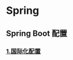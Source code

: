 # Spring

## Spring Boot 配置

### [1.国际化配置](https://github.com/LayneHuang/ForEasyCode/blob/master/java/spring/spring_locale.md)